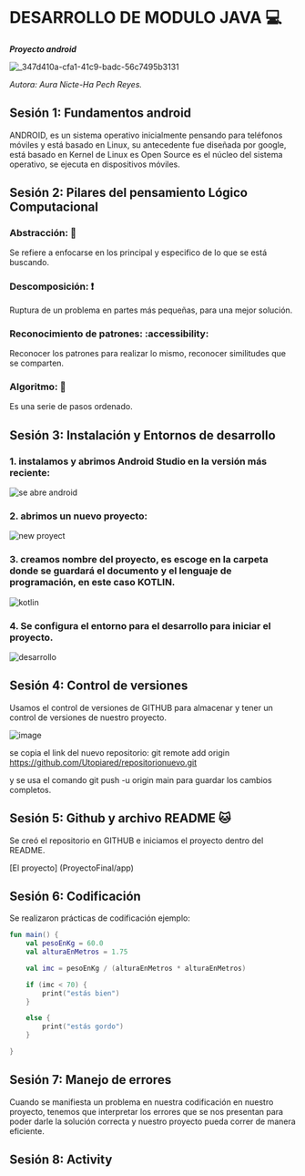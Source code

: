 # DESARROLLO DE MODULO JAVA 💻
_**Proyecto android**_

![_347d410a-cfa1-41c9-badc-56c7495b3131](https://github.com/Utopiared/ProyectoFinal/assets/156848411/865c3e02-aab4-4e3f-aa22-1bccd558a3cc)


*Autora: Aura Nicte-Ha Pech Reyes.*

## Sesión 1: Fundamentos android

ANDROID, es un sistema operativo inicialmente pensando para teléfonos móviles y está basado en Linux, su antecedente fue diseñada por google, está basado en Kernel de Linux es Open Source es el núcleo del sistema operativo, se ejecuta en dispositivos móviles.


## Sesión 2: Pilares del pensamiento Lógico Computacional

### Abstracción: 🧠
Se refiere a enfocarse en los principal y especifico de lo que se está buscando.
### Descomposición: ❗
Ruptura de un problema en partes más pequeñas, para una mejor solución.

### Reconocimiento de patrones: :accessibility:
Reconocer los patrones para realizar lo mismo, reconocer similitudes que se comparten.

### Algoritmo: 🔄
Es una serie de pasos ordenado.


## Sesión 3: Instalación y Entornos de desarrollo


### 1. instalamos y abrimos Android Studio en la versión más reciente:

![se abre android](https://github.com/Utopiared/ProyectoFinal/assets/156848411/4cbe3f43-8df3-4c75-b61d-45904360a548)

### 2. abrimos un nuevo proyecto:

![new proyect](https://github.com/Utopiared/ProyectoFinal/assets/156848411/c8b80453-ad97-48cb-bf40-d48795c8e2e7)

### 3. creamos nombre del proyecto, es escoge en la carpeta donde se guardará el documento y el lenguaje de programación, en este caso KOTLIN.

![kotlin](https://github.com/Utopiared/ProyectoFinal/assets/156848411/aff20c37-80d9-4f2d-bdb0-e54d8182b798)

### 4. Se configura el entorno para el desarrollo para iniciar el proyecto.

![desarrollo](https://github.com/Utopiared/ProyectoFinal/assets/156848411/e335757c-cc92-443e-8698-dadf9d03997e)

## Sesión 4: Control de versiones
Usamos el control de versiones de GITHUB para almacenar y tener un control de versiones de nuestro proyecto.

![image](https://github.com/Utopiared/ProyectoFinal/assets/156848411/fee661c7-b869-46f8-8dde-e36f92f92e3f)

se copia el link del nuevo repositorio: git remote add origin https://github.com/Utopiared/repositorionuevo.git

 y se usa el comando git push -u origin main para guardar los cambios completos.

## Sesión 5: Github y archivo README 🐱

Se creó el repositorio en GITHUB e iniciamos el proyecto dentro del README.

[El proyecto] (ProyectoFinal/app)


## Sesión 6: Codificación

Se realizaron prácticas de codificación ejemplo:

```kotlin
fun main() {
    val pesoEnKg = 60.0
    val alturaEnMetros = 1.75

    val imc = pesoEnKg / (alturaEnMetros * alturaEnMetros)

    if (imc < 70) {
        print("estás bien")
    }

    else {
        print("estás gordo")
    }

}
```

## Sesión 7: Manejo de errores

Cuando se manifiesta un problema en nuestra codificación en nuestro proyecto, tenemos que interpretar los errores que se nos presentan para poder darle la solución correcta y nuestro proyecto pueda correr de manera eficiente.



## Sesión 8: Activity


